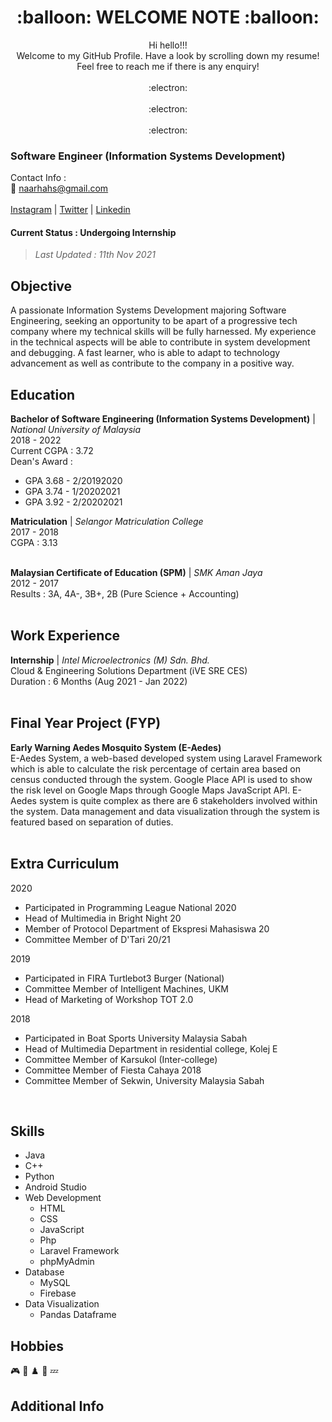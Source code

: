 <div align="center">
  <h1>:balloon: WELCOME NOTE :balloon:</h1>
  Hi hello!!! </br>
  Welcome to my GitHub Profile. Have a look by scrolling down my resume! </br>
  Feel free to reach me if there is any enquiry! </br>
  </br>
  :electron:</br>
  </br>
  :electron:</br>
  </br>
  :electron:</br>
</div>

  
<!-- # SHAHRAANESVARAN MURUKAYA -->
### Software Engineer (Information Systems Development)
Contact Info : </br>
:email: naarhahs@gmail.com </br>
</br>
[Instagram](https://www.instagram.com/naarhahs/) | [Twitter](https://twitter.com/naarhahs) | [Linkedin](https://www.linkedin.com/in/naarhahs/)</br>

#### Current Status : Undergoing Internship
> *Last Updated : 11th Nov 2021*

## Objective

A passionate Information Systems Development majoring Software Engineering, seeking an opportunity to be apart of a progressive tech company where my technical skills will be fully harnessed. My experience in the technical aspects will be able to contribute in system development and debugging. A fast learner, who is able to adapt to technology advancement as well as contribute to the company in a positive way.

## Education
**Bachelor of Software Engineering (Information Systems Development)** | *National University of Malaysia* </br>
2018 - 2022 </br>
Current CGPA : 3.72 </br>
Dean's Award :
- GPA 3.68 - 2/20192020 </br>
- GPA 3.74 - 1/20202021 </br>
- GPA 3.92 - 2/20202021 </br>

**Matriculation** | *Selangor Matriculation College* </br>
2017 - 2018 </br>
CGPA : 3.13 </br>
</br>

**Malaysian Certificate of Education (SPM)** | *SMK Aman Jaya* </br>
2012 - 2017 </br>
Results : 3A, 4A-, 3B+, 2B (Pure Science + Accounting) </br>
</br>

## Work Experience
**Internship** | *Intel Microelectronics (M) Sdn. Bhd.* </br>
Cloud & Engineering Solutions Department (iVE SRE CES) </br>
Duration : 6 Months (Aug 2021 - Jan 2022) </br>
</br>

## Final Year Project (FYP)
**Early Warning Aedes Mosquito System (E-Aedes)** </br>
E-Aedes System, a web-based developed system using Laravel Framework which is able to calculate the risk percentage of certain area based on census conducted through the system. Google Place API is used to show the risk level on Google Maps through Google Maps JavaScript API. E-Aedes system is quite complex as there are 6 stakeholders involved within the system. Data management and data visualization through the system is featured based on separation of duties. </br>
</br>

## Extra Curriculum
2020
- Participated in Programming League National 2020
- Head of Multimedia in Bright Night 20
- Member of Protocol Department of Ekspresi Mahasiswa 20
- Committee Member of D'Tari 20/21

2019
- Participated in FIRA Turtlebot3 Burger (National)
- Committee Member of Intelligent Machines, UKM
- Head of Marketing of Workshop TOT 2.0

2018
- Participated in Boat Sports University Malaysia Sabah
- Head of Multimedia Department in residential college, Kolej E
- Committee Member of Karsukol (Inter-college)
- Committee Member of Fiesta Cahaya 2018
- Committee Member of Sekwin, University Malaysia Sabah
</br>

## Skills
- Java
- C++
- Python
- Android Studio
- Web Development
  - HTML
  - CSS
  - JavaScript
  - Php
  - Laravel Framework
  - phpMyAdmin
- Database
  - MySQL
  - Firebase
- Data Visualization
  - Pandas Dataframe

## Hobbies
:video_game:  :badminton:  :chess_pawn:  :flying_disc:  :zzz:

## Additional Info


<!---
naarhahs/naarhahs is a ✨ special ✨ repository because its `README.md` (this file) appears on your GitHub profile.
You can click the Preview link to take a look at your changes.
--->
